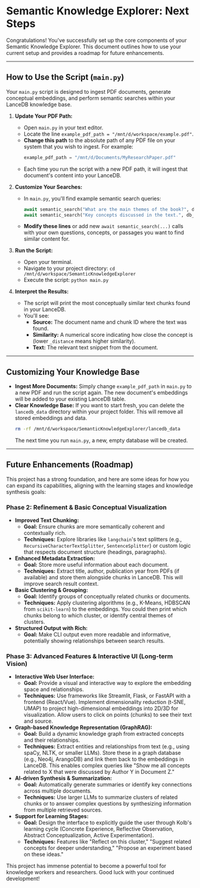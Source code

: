 # Semantic Knowledge Explorer: Next Steps

Congratulations! You've successfully set up the core components of your Semantic Knowledge Explorer. This document outlines how to use your current setup and provides a roadmap for future enhancements.

---

## How to Use the Script (`main.py`)

Your `main.py` script is designed to ingest PDF documents, generate conceptual embeddings, and perform semantic searches within your LanceDB knowledge base.

1.  **Update Your PDF Path:**
    *   Open `main.py` in your text editor.
    *   Locate the line `example_pdf_path = "/mnt/d/workspace/example.pdf"`.
    *   **Change this path** to the absolute path of any PDF file on your system that you wish to ingest. For example:
        ```python
        example_pdf_path = "/mnt/d/Documents/MyResearchPaper.pdf"
        ```
    *   Each time you run the script with a new PDF path, it will ingest that document's content into your LanceDB.

2.  **Customize Your Searches:**
    *   In `main.py`, you'll find example semantic search queries:
        ```python
        await semantic_search("What are the main themes of the book?", db_table)
        await semantic_search("Key concepts discussed in the text.", db_table)
        ```
    *   **Modify these lines** or add new `await semantic_search(...)` calls with your own questions, concepts, or passages you want to find similar content for.

3.  **Run the Script:**
    *   Open your terminal.
    *   Navigate to your project directory: `cd /mnt/d/workspace/SemanticKnowledgeExplorer`
    *   Execute the script: `python main.py`

4.  **Interpret the Results:**
    *   The script will print the most conceptually similar text chunks found in your LanceDB.
    *   You'll see:
        *   **Source:** The document name and chunk ID where the text was found.
        *   **Similarity:** A numerical score indicating how close the concept is (lower `_distance` means higher similarity).
        *   **Text:** The relevant text snippet from the document.

---

## Customizing Your Knowledge Base

*   **Ingest More Documents:** Simply change `example_pdf_path` in `main.py` to a new PDF and run the script again. The new document's embeddings will be added to your existing LanceDB table.
*   **Clear Knowledge Base:** If you want to start fresh, you can delete the `lancedb_data` directory within your project folder. This will remove all stored embeddings and data.
    ```bash
    rm -rf /mnt/d/workspace/SemanticKnowledgeExplorer/lancedb_data
    ```
    The next time you run `main.py`, a new, empty database will be created.

---

## Future Enhancements (Roadmap)

This project has a strong foundation, and here are some ideas for how you can expand its capabilities, aligning with the learning stages and knowledge synthesis goals:

### Phase 2: Refinement & Basic Conceptual Visualization

*   **Improved Text Chunking:**
    *   **Goal:** Ensure chunks are more semantically coherent and contextually rich.
    *   **Techniques:** Explore libraries like `langchain`'s text splitters (e.g., `RecursiveCharacterTextSplitter`, `SentenceSplitter`) or custom logic that respects document structure (headings, paragraphs).
*   **Enhanced Metadata Extraction:**
    *   **Goal:** Store more useful information about each document.
    *   **Techniques:** Extract title, author, publication year from PDFs (if available) and store them alongside chunks in LanceDB. This will improve search result context.
*   **Basic Clustering & Grouping:**
    *   **Goal:** Identify groups of conceptually related chunks or documents.
    *   **Techniques:** Apply clustering algorithms (e.g., K-Means, HDBSCAN from `scikit-learn`) to the embeddings. You could then print which chunks belong to which cluster, or identify central themes of clusters.
*   **Structured Output with Rich:**
    *   **Goal:** Make CLI output even more readable and informative, potentially showing relationships between search results.

### Phase 3: Advanced Features & Interactive UI (Long-term Vision)

*   **Interactive Web User Interface:**
    *   **Goal:** Provide a visual and interactive way to explore the embedding space and relationships.
    *   **Techniques:** Use frameworks like Streamlit, Flask, or FastAPI with a frontend (React/Vue). Implement dimensionality reduction (t-SNE, UMAP) to project high-dimensional embeddings into 2D/3D for visualization. Allow users to click on points (chunks) to see their text and source.
*   **Graph-based Knowledge Representation (GraphRAG):**
    *   **Goal:** Build a dynamic knowledge graph from extracted concepts and their relationships.
    *   **Techniques:** Extract entities and relationships from text (e.g., using spaCy, NLTK, or smaller LLMs). Store these in a graph database (e.g., Neo4j, ArangoDB) and link them back to the embeddings in LanceDB. This enables complex queries like "Show me all concepts related to X that were discussed by Author Y in Document Z."
*   **AI-driven Synthesis & Summarization:**
    *   **Goal:** Automatically generate summaries or identify key connections across multiple documents.
    *   **Techniques:** Use larger LLMs to summarize clusters of related chunks or to answer complex questions by synthesizing information from multiple retrieved sources.
*   **Support for Learning Stages:**
    *   **Goal:** Design the interface to explicitly guide the user through Kolb's learning cycle (Concrete Experience, Reflective Observation, Abstract Conceptualization, Active Experimentation).
    *   **Techniques:** Features like "Reflect on this cluster," "Suggest related concepts for deeper understanding," "Propose an experiment based on these ideas."

This project has immense potential to become a powerful tool for knowledge workers and researchers. Good luck with your continued development!
